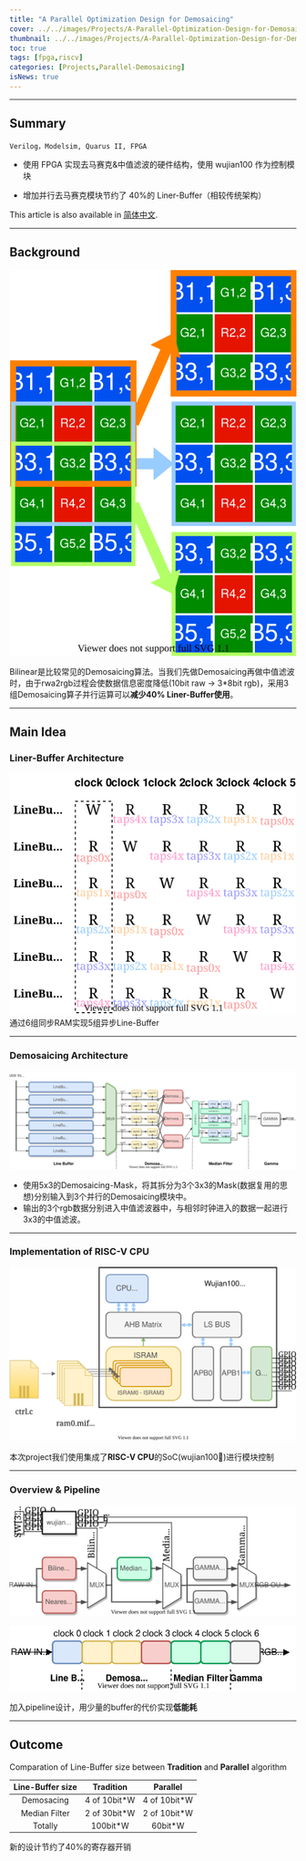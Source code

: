 ```yaml
---
title: "A Parallel Optimization Design for Demosaicing"
cover: ../../images/Projects/A-Parallel-Optimization-Design-for-Demosaicing&RISC-V-CPU-on-FPGA/half-flow.svg
thumbnail: ../../images/Projects/A-Parallel-Optimization-Design-for-Demosaicing&RISC-V-CPU-on-FPGA/dema.svg
toc: true
tags: [fpga,riscv]
categories: [Projects,Parallel-Demosaicing]
isNews: true
---
```

***
## Summary

`Verilog，Modelsim, Quarus II, FPGA`

+ 使⽤ FPGA 实现去⻢赛克&中值滤波的硬件结构，使⽤ wujian100 作为控制模块

+ 增加并⾏去⻢赛克模块节约了 40%的 Liner-Buffer（相较传统架构）

<article class="message message-immersive is-primary">
  <div class="message-body">
    <i class="fas fa-globe-asia mr-2"></i>This article is also available in 
    <a href="/cn/项目/基于FPGA的实时Biliner去⻢赛克设计/">简体中文</a>.
  </div>
</article>

<!-- more -->
***
## Background

![](../../images/Projects/A-Parallel-Optimization-Design-for-Demosaicing&RISC-V-CPU-on-FPGA/3x5->3x3.svg)

Bilinear是比较常见的Demosaicing算法。当我们先做Demosaicing再做中值滤波时，由于rwa2rgb过程会使数据信息密度降低(10bit raw -> 3*8bit rgb)，采用3组Demosaicing算子并行运算可以**减少40% Liner-Buffer使用**。

***
## Main Idea
### Liner-Buffer Architecture

![](../../images/Projects/A-Parallel-Optimization-Design-for-Demosaicing&RISC-V-CPU-on-FPGA/linebuffer.svg)
通过6组同步RAM实现5组异步Line-Buffer

***
### Demosaicing Architecture
![](../../images/Projects/A-Parallel-Optimization-Design-for-Demosaicing&RISC-V-CPU-on-FPGA/flow.svg)

+ 使用5x3的Demosaicing-Mask，将其拆分为3个3x3的Mask(数据复用的思想)分别输入到3个并行的Demosaicing模块中。
+ 输出的3个rgb数据分别进入中值滤波器中，与相邻时钟进入的数据一起进行3x3的中值滤波。

***
### Implementation of RISC-V CPU

![](../../images/Projects/A-Parallel-Optimization-Design-for-Demosaicing&RISC-V-CPU-on-FPGA/wujian100.svg)

本次project我们使用集成了**RISC-V CPU**的SoC(wujian100)进行模块控制

***
### Overview & Pipeline

![](../../images/Projects/A-Parallel-Optimization-Design-for-Demosaicing&RISC-V-CPU-on-FPGA/overflow.svg)

![](../../images/Projects/A-Parallel-Optimization-Design-for-Demosaicing&RISC-V-CPU-on-FPGA/pipeline.svg)

加入pipeline设计，用少量的buffer的代价实现**低能耗**

***
## Outcome

Comparation of Line-Buffer size between **Tradition** and **Parallel** algorithm

| Line-Buffer size | Tradition | Parallel |
| :----: | :----: | :----: |
| Demosacing | 4 of 10bit*W | 4 of 10bit*W |
| Median Filter  | 2 of 30bit*W | 2 of 10bit*W |
| Totally  | 100bit*W | 60bit*W |

新的设计节约了40%的寄存器开销